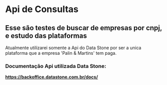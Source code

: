 # Api de Consultas
## Esse são testes de buscar de empresas por cnpj, e estudo das plataformas
Atualmente utilizarei somente a Api do Data Stone por ser a unica plataforma que a empresa 'Palin & Martins' tem paga.



### Documentação Api utilizada Data Stone:
**https://backoffice.datastone.com.br/docs/**
